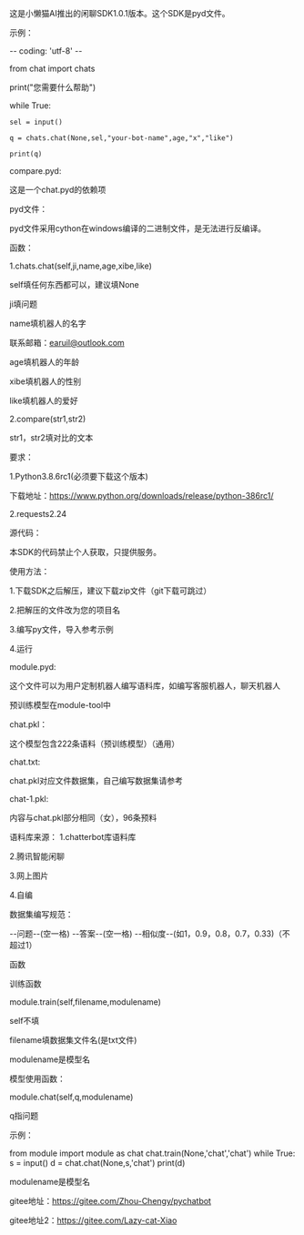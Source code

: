 这是小懒猫AI推出的闲聊SDK1.0.1版本。这个SDK是pyd文件。

示例：

-- coding: 'utf-8' --

from chat import chats

print("您需要什么帮助")

while True:

    sel = input()
    
    q = chats.chat(None,sel,"your-bot-name",age,"x","like")
    
    print(q)

compare.pyd:

这是一个chat.pyd的依赖项

pyd文件：

pyd文件采用cython在windows编译的二进制文件，是无法进行反编译。

函数：

1.chats.chat(self,ji,name,age,xibe,like)

self填任何东西都可以，建议填None

ji填问题

name填机器人的名字

联系邮箱：earuil@outlook.com

age填机器人的年龄

xibe填机器人的性别

like填机器人的爱好

2.compare(str1,str2)

str1，str2填对比的文本

要求：

1.Python3.8.6rc1(必须要下载这个版本)

下载地址：https://www.python.org/downloads/release/python-386rc1/

2.requests2.24

源代码：

本SDK的代码禁止个人获取，只提供服务。

使用方法：

1.下载SDK之后解压，建议下载zip文件（git下载可跳过）

2.把解压的文件改为您的项目名

3.编写py文件，导入参考示例

4.运行

module.pyd:

这个文件可以为用户定制机器人编写语料库，如编写客服机器人，聊天机器人

预训练模型在module-tool中

chat.pkl：

这个模型包含222条语料（预训练模型）（通用）

chat.txt:

chat.pkl对应文件数据集，自己编写数据集请参考

chat-1.pkl:

内容与chat.pkl部分相同（女），96条预料

语料库来源：
1.chatterbot库语料库

2.腾讯智能闲聊

3.网上图片

4.自编

数据集编写规范：

--问题--(空一格) --答案--(空一格) --相似度--(如1，0.9，0.8，0.7，0.33)（不超过1）

函数

训练函数

module.train(self,filename,modulename)

self不填

filename填数据集文件名(是txt文件)

modulename是模型名

模型使用函数：

module.chat(self,q,modulename)

q指问题

示例：

from module import module as chat
chat.train(None,'chat','chat')
while True:
    s = input()
    d = chat.chat(None,s,'chat')
    print(d)

modulename是模型名

gitee地址：https://gitee.com/Zhou-Chengy/pychatbot

gitee地址2：https://gitee.com/Lazy-cat-Xiao

